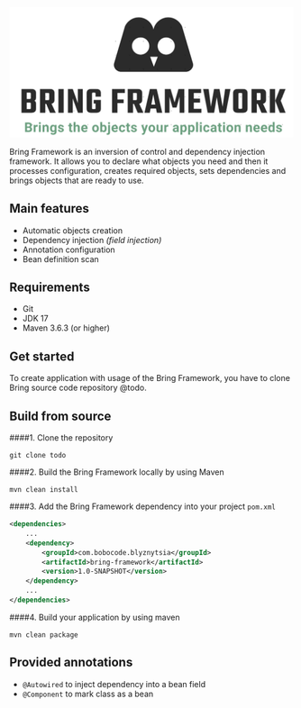 ![Bring Framework](doc/bring.png)

[comment]: <> (### Bring Framework)
Bring Framework is an inversion of control and dependency injection framework. It allows you to declare what objects you need and then it processes configuration, creates required objects, sets dependencies and brings objects that are ready to use.
## Main features
- Automatic objects creation
- Dependency injection *(field injection)*
- Annotation configuration
- Bean definition scan

## Requirements
- Git
- JDK 17
- Maven 3.6.3 (or higher)

## Get started
To create application with usage of the Bring Framework, you have to clone Bring source code repository @todo.

## Build from source
####1. Clone the repository
```shell
git clone todo
```
####2. Build the Bring Framework locally by using Maven
```shell
mvn clean install
```
####3. Add the Bring Framework dependency into your project `pom.xml`
```xml
<dependencies>
    ...
    <dependency>
        <groupId>com.bobocode.blyznytsia</groupId>
        <artifactId>bring-framework</artifactId>
        <version>1.0-SNAPSHOT</version>
    </dependency>
    ...
</dependencies>
```
####4. Build your application by using maven
```shell
mvn clean package
```
## Provided annotations
- `@Autowired` to inject dependency into a bean field
- `@Component` to mark class as a bean
